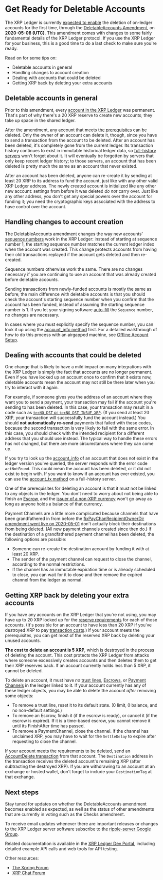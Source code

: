 # Get Ready for Deletable Accounts

The XRP Ledger is currently [expected to enable](https://xrpl.org/blog/2020/deletableaccounts-expected.html) the deletion of on-ledger accounts for the first time, through the [DeletableAccounts Amendment](https://xrpl.org/known-amendments.html#deletableaccounts), on **2020-05-08 (UTC)**. This amendment comes with changes to some fairly fundamental details of the XRP Ledger protocol. If you use the XRP Ledger for your business, this is a good time to do a last check to make sure you're ready.

Read on for some tips on:

- Deletable accounts in general
- Handling changes to account creation
- Dealing with accounts that could be deleted
- Getting XRP back by deleting your extra accounts

<!-- BREAK -->

## Deletable accounts in general

Prior to this amendment, every [account in the XRP Ledger](https://xrpl.org/accounts.html) was permanent. That's part of why there's a 20 XRP reserve to create new accounts; they take up space in the shared ledger.

After the amendment, any account that meets [the prerequisites](https://xrpl.org/accounts.html#deletion-of-accounts) can be deleted. Only the owner of an account can delete it, though, since you have to send a transaction from the account to be deleted. After an account has been deleted, it's completely gone from the current ledger. Its transaction history continues to exist in immutable historical ledger data, so [full-history servers](https://xrpl.org/ledger-history.html#full-history) won't forget about it. It will eventually be forgotten by servers that only keep recent ledger history; to those servers, an account that has been deleted is pretty much the same as an account that never existed.

After an account has been deleted, anyone can re-create it by sending at least 20 XRP to its address to fund the account, just like with any other valid XRP Ledger address. The newly created account is initialized like any other new account: settings from before it was deleted _do not_ carry over. Just like any other address, you don't get any special powers over the account for funding it; you need the cryptographic keys associated with the address to have control over the account.


## Handling changes to account creation

The DeletableAccounts amendment changes the way new accounts' [sequence numbers](https://xrpl.org/basic-data-types.html#account-sequence) work in the XRP Ledger: instead of starting at sequence number 1, the starting sequence number matches the current ledger index when the account was created. This change protects accounts from having their old transactions replayed if the account gets deleted and then re-created.

Sequence numbers otherwise work the same. There are no changes necessary if you are continuing to use an account that was already created before deletable accounts.

Sending transactions from newly-funded accounts is mostly the same as before; the main difference with deletable accounts is that you should check the account's starting sequence number when you confirm that the account has been funded, instead of assuming the starting sequence number is 1. If you let your signing software [auto-fill](https://xrpl.org/sign.html#auto-fillable-fields) the `Sequence` number, no changes are necessary.

In cases where you must explicitly specify the sequence number, you can look it up using the [account_info method](https://xrpl.org/account_info.html) first. For a detailed walkthrough of how to do this process with an airgapped machine, see [Offline Account Setup](https://xrpl.org/offline-account-setup.html).


## Dealing with accounts that could be deleted

One change that is likely to have a mild impact on many integrations with the XRP Ledger is simply the fact that accounts are no longer permanent. Even if you have looked up an account once to confirm that it exists now, deletable accounts mean the account may not still be there later when you try to interact with it again.

For example, if someone gives you the address of an account where they want you to send a payment, your transaction may fail if the account you're sending to has been deleted. In this case, your transaction may result in a code such as [`tecNO_DST` or `tecNO_DST_INSUF_XRP`](https://xrpl.org/tec-codes.html). (If you send at least 20 XRP, your transaction will successfully fund the account instead.) You should **not automatically re-send** payments that failed with these codes, because the second transaction is very likely to fail with the same error. In this case, you should check with the intended recipient for a different address that you should use instead. The typical way to handle these errors has not changed, but there are more circumstances where they can come up.

If you try to look up the [account_info](https://xrpl.org/account_info.html) of an account that does not exist in the ledger version you've queried, the server responds with the error code `actNotFound`. This could mean the account has been deleted, or it did not exist to begin with. If you want to know if an account has ever existed, you can use the [account_tx method](https://xrpl.org/account_tx.html) on a full-history server.

One of the prerequisites for deleting an account is that it must not be linked to any objects in the ledger. You don't need to worry about not being able to finish an [Escrow](https://xrpl.org/escrow.html), and the [issuer of a non-XRP currency](https://xrpl.org/issued-currencies-overview.html) won't go away as long as anyone holds a balance of that currency.

Payment Channels are a little more complicated because channels that have been grandfathered in from before the [fixPayChanRecipientOwnerDir amendment went live on 2020-05-01](https://xrpl.org/blog/2020/two-fixes-enabled.html) don't actually block their destinations from being deleted. (All new payment channels created since then do.) If the destination of a grandfathered payment channel has been deleted, the following options are possible:

- Someone can re-create the destination account by funding it with at least 20 XRP.
- The sender of the payment channel can request to close the channel, according to the normal restrictions.
- If the channel has an immutable expiration time or is already scheduled to close, you can wait for it to close and then remove the expired channel from the ledger as normal.


## Getting XRP back by deleting your extra accounts

If you have any accounts on the XRP Ledger that you're not using, you may have up to 20 XRP locked up for the [reserve requirements](https://xrpl.org/reserves.html) for each of those accounts. (It's possible for an account to have less than 20 XRP if you've destroyed XRP to pay [transaction costs](https://xrpl.org/transaction-cost.html).) If your account meets the prerequisites, you can get most of the reserved XRP back by deleting your unused accounts.

**The cost to delete an account is 5 XRP,** which is destroyed in the process of deleting the account. This cost protects the XRP Ledger from attacks where someone excessively creates accounts and then deletes them to get their XRP reserves back. If an account currently holds less than 5 XRP, it cannot be deleted.

To delete an account, it must have _no_ [trust lines](https://xrpl.org/trust-lines-and-issuing.html), [Escrows](https://xrpl.org/escrow.html), or [Payment Channels](https://xrpl.org/payment-channels.html) in the ledger linked to it. If your account currently has any of these ledger objects, you may be able to delete the account _after_ removing some objects:

- To remove a trust line, reset it to its default state. (0 limit, 0 balance, and no non-default settings.)
- To remove an Escrow, finish it (if the escrow is ready), or cancel it (if the escrow is expired). If it is a time-based escrow, you cannot remove it until its FinishAfter time has passed.
- To remove a PaymentChannel, close the channel. If the channel has unclaimed XRP, you may have to wait for the `SettleDelay` to expire after requesting to close the channel.

If your account meets the requirements to be deleted, send an [AccountDelete transaction](https://xrpl.org/accountdelete.html) from that account. The `Destination` address in the transaction receives the deleted account's remaining XRP (after subtracting the destroyed XRP). If you are withdrawing to an account at an exchange or hosted wallet, don't forget to include your `DestinationTag` at that exchange.


## Next steps

Stay tuned for updates on whether the DeletableAccounts amendment becomes enabled as expected, as well as the status of other amendments that are currently in voting such as the Checks amendment.

To receive email updates whenever there are important releases or changes to the XRP Ledger server software subscribe to the [ripple-server Google Group](https://groups.google.com/forum/#!forum/ripple-server).

Related documentation is available in the [XRP Ledger Dev Portal](https://xrpl.org/), including detailed example API calls and web tools for API testing.

Other resources:

* [The Xpring Forum](https://forum.xpring.io/)
* [XRP Chat Forum](http://www.xrpchat.com/)
